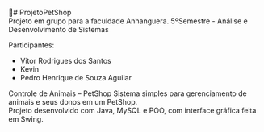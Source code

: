 🐾# ProjetoPetShop  
Projeto em grupo para a faculdade Anhanguera. 5ºSemestre - Análise e Desenvolvimento de Sistemas  

Participantes:
- Vitor Rodrigues dos Santos  
- Kevin  
- Pedro Henrique de Souza Aguilar


Controle de Animais – PetShop
Sistema simples para gerenciamento de animais e seus donos em um PetShop.  
Projeto desenvolvido com Java, MySQL e POO, com interface gráfica feita em Swing.
